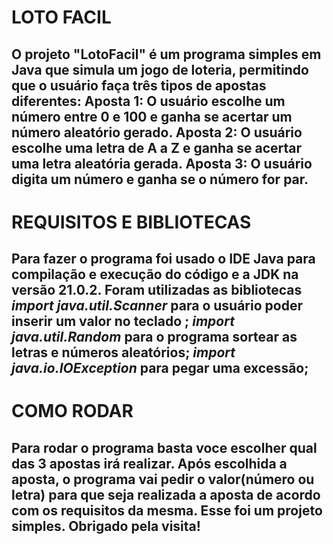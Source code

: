 # LOTO FACIL
O projeto "LotoFacil" é um programa simples em Java que simula um jogo de loteria, permitindo que o usuário faça três tipos de apostas diferentes:
Aposta 1: O usuário escolhe um número entre 0 e 100 e ganha se acertar um número aleatório gerado.
Aposta 2: O usuário escolhe uma letra de A a Z e ganha se acertar uma letra aleatória gerada.
Aposta 3: O usuário digita um número e ganha se o número for par.
--------------------------------------------------------------------
# REQUISITOS E BIBLIOTECAS
Para fazer o programa foi usado o IDE Java para compilação e execução do código e a JDK na versão 21.0.2. Foram utilizadas as bibliotecas *import java.util.Scanner* para o usuário poder inserir um valor no teclado ; *import java.util.Random* para o programa sortear as letras e números aleatórios;  *import java.io.IOException* para pegar uma excessão;
--------------------------------------------------------------------
# COMO RODAR
Para rodar o programa basta voce escolher qual das 3 apostas irá realizar. Após escolhida a aposta, o programa vai pedir o valor(número ou letra) para que seja realizada a aposta de acordo com os requisitos da mesma. Esse foi um projeto simples. Obrigado pela visita!
--------------------------------------------------------------------

